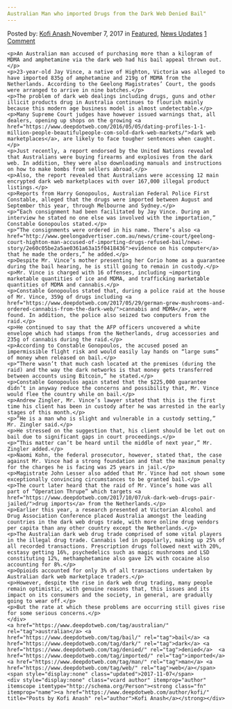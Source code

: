 ```yaml
---
Australian Man who imported Drugs from the Dark Web Denied Bail"
---
```

<article class="post-listing post-23430 post type-post status-publish format-standard has-post-thumbnail hentry  tag-australian tag-bail tag-dark tag-denied tag-imported tag-man tag-web">
    <div class="post-inner">
        <span>Posted by: <a href="https://www.deepdotweb.com/author/kofi/" title="">Kofi Anash </a></span>
    <span>November 7, 2017</span>
    <span>in <a href="https://www.deepdotweb.com/category/deepdot-news/" rel="category tag">Featured</a>, <a href="https://www.deepdotweb.com/category/news-updates/" rel="category tag">News Updates</a></span>
    <span><a href="https://www.deepdotweb.com/2017/11/07/australian-man-imported-drugs-dark-web-denied-bail/#comments">1 Comment</a></span>
    </p>
    <div class="clear"></div>
    
    <p>An Australian man accused of purchasing more than a kilogram of MDMA and amphetamine via the dark web had his bail appeal thrown out.</p>
    <p>23-year-old Jay Vince, a native of Highton, Victoria was alleged to have imported 835g of amphetamine and 219g of MDMA from the Netherlands. According to the Geelong Magistrates’ Court, the goods were arranged to arrive in nine batches.</p>
    <p>The problem of dark web dealings including drugs, guns and other illicit products drug in Australia continues to flourish mainly because this modern age business model is almost undetectable.</p>
    <p>Many Supreme Court judges have however issued warnings that, all dealers, opening up shops on the growing <a href="https://www.deepdotweb.com/2016/05/05/dating-profiles-1-1-million-people-beautifulpeople-com-sold-dark-web-markets/">dark web marketplaces</a>, are likely to face tougher sentences when caught.</p>
    <p>Just recently, a report endorsed by the United Nations revealed that Australians were buying firearms and explosives from the dark web. In addition, they were also downloading manuals and instructions on how to make bombs from sellers abroad.</p>
    <p>Also, the report revealed that Australians were accessing 12 main encrypted dark web marketplaces with over 167,000 illegal product listings.</p>
    <p>Reports from Harry Gonopoulos, Australian Federal Police First Constable, alleged that the drugs were imported between August and September this year, through Melbourne and Sydney.</p>
    <p>“Each consignment had been facilitated by Jay Vince. During an interview he stated no one else was involved with the importation,” Constable Gonopoulos stated.</p>
    <p>“The consignments were ordered in his name. There’s also <a href="http://www.geelongadvertiser.com.au/news/crime-court/geelong-court-highton-man-accused-of-importing-drugs-refused-bail/news-story/2e60c05be2a5ae0361a63a15f0418436">evidence on his computer</a> that he made the orders,” he added.</p>
    <p>Despite Mr. Vince’s mother presenting her Corio home as a guarantee during the bail hearing, he is still going to remain in custody.</p>
    <p>Mr. Vince is charged with 16 offenses, including ¬importing marketable quantities of ice and MDMA, and trafficking marketable quantities of MDMA and cannabis.</p>
    <p>Constable Gonopoulos stated that, during a police raid at the house of Mr. Vince, 359g of drugs including <a href="https://www.deepdotweb.com/2017/05/29/german-grew-mushrooms-and-ordered-cannabis-from-the-dark-web/">cannabis and MDMA</a>, were found. In addition, the police also seized two computers from the raid.</p>
    <p>He continued to say that the AFP officers uncovered a white envelope which had stamps from the Netherlands, drug accessories and 235g of cannabis during the raid.</p>
    <p>According to Constable Gonopoulos, the accused posed an impermissible flight risk and would easily lay hands on “large sums” of money when released on bail.</p>
    <p>“There wasn’t that much cash located at the premises (during the raid) and the way the dark networks is that money gets transferred between accounts using Bitcoin,” he stated.</p>
    <p>Constable Gonopoulos again stated that the $225,000 guarantee didn’t in anyway reduce the concerns and possibility that, Mr. Vince would flee the country while on bail.</p>
    <p>Andrew Zingler, Mr. Vince’s lawyer stated that this is the first time his client has been in custody after he was arrested in the early stages of this month.</p>
    <p>“He is a man who is slight and vulnerable in a custody setting,” Mr. Zingler said.</p>
    <p>He stressed on the suggestion that, his client should be let out on bail due to significant gaps in court proceedings.</p>
    <p>“This matter can’t be heard until the middle of next year,” Mr. Zingler added.</p>
    <p>Naomi Kohn, the federal prosecutor, however, stated that, the case against Mr. Vince had a strong foundation and that the maximum penalty for the charges he is facing was 25 years in jail.</p>
    <p>Magistrate John Lesser also added that Mr. Vince had not shown some exceptionally convincing circumstances to be granted bail.</p>
    <p>The court later heard that the raid of Mr. Vince’s home was all part of “Operation Thrupe” which targets <a href="https://www.deepdotweb.com/2017/10/07/uk-dark-web-drugs-pair-jailed/">drug imports</a> from the Netherlands.</p>
    <p>Earlier this year, a research presented at Victorian Alcohol and Drug Association Conference placed Australia amongst the leading countries in the dark web drugs trade, with more online drug vendors per capita than any other country except the Netherlands.</p>
    <p>The Australian dark web drug trade comprised of some vital players in the illegal drug trade. Cannabis led in popularly, making up 25% of all recorded transactions. Prescription drugs followed next with 20%, ecstasy getting 16%, psychedelics such as magic mushrooms and LSD constituting 12%, methamphetamine also gave 12% with cocaine also accounting for 8%.</p>
    <p>Opioids accounted for only 3% of all transactions undertaken by Australian dark web marketplace traders.</p>
    <p>However, despite the rise in dark web drug trading, many people remain optimistic, with genuine reasons that, this issues and its impact on its consumers and the society, in general, are gradually going to wear off.</p>
    <p>But the rate at which these problems are occurring still gives rise for some serious concerns.</p>
    </div>
    <a href="https://www.deepdotweb.com/tag/australian/" rel="tag">australian</a> <a href="https://www.deepdotweb.com/tag/bail/" rel="tag">bail</a> <a href="https://www.deepdotweb.com/tag/dark/" rel="tag">dark</a> <a href="https://www.deepdotweb.com/tag/denied/" rel="tag">denied</a>  <a href="https://www.deepdotweb.com/tag/imported/" rel="tag">imported</a> <a href="https://www.deepdotweb.com/tag/man/" rel="tag">man</a> <a href="https://www.deepdotweb.com/tag/web/" rel="tag">web</a></span> <span style="display:none" class="updated">2017-11-07</span>
    <div style="display:none" class="vcard author" itemprop="author" itemscope itemtype="http://schema.org/Person"><strong class="fn" itemprop="name"><a href="https://www.deepdotweb.com/author/kofi/" title="Posts by Kofi Anash" rel="author">Kofi Anash</a></strong></div>
    

